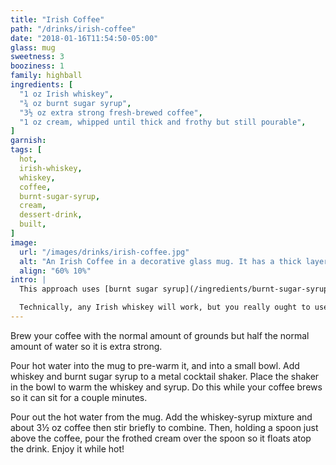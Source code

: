 ```yaml
---
title: "Irish Coffee"
path: "/drinks/irish-coffee"
date: "2018-01-16T11:54:50-05:00"
glass: mug
sweetness: 3
booziness: 1
family: highball
ingredients: [
  "1 oz Irish whiskey",
  "¾ oz burnt sugar syrup",
  "3½ oz extra strong fresh-brewed coffee",
  "1 oz cream, whipped until thick and frothy but still pourable",
]
garnish:
tags: [
  hot,
  irish-whiskey,
  whiskey,
  coffee,
  burnt-sugar-syrup,
  cream,
  dessert-drink,
  built,
]
image:
  url: "/images/drinks/irish-coffee.jpg"
  alt: "An Irish Coffee in a decorative glass mug. It has a thick layer of cream floating atop deep brown coffee. A bottle of Tullamore Dew Irish Whiskey is behind the mug."
  align: "60% 10%"
intro: |
  This approach uses [burnt sugar syrup](/ingredients/burnt-sugar-syrup) instead of granulated sugar, so I take pains to warm it and the whiskey before mixing with the coffee to avoid a lukewarm drink.

  Technically, any Irish whiskey will work, but you really ought to use Tullamore Dew.
---
```

Brew your coffee with the normal amount of grounds but half the normal amount of water so it is extra strong.

Pour hot water into the mug to pre-warm it, and into a small bowl. Add whiskey and burnt sugar syrup to a metal cocktail shaker. Place the shaker in the bowl to warm the whiskey and syrup. Do this while your coffee brews so it can sit for a couple minutes.

Pour out the hot water from the mug. Add the whiskey-syrup mixture and about 3½ oz coffee then stir briefly to combine. Then, holding a spoon just above the coffee, pour the frothed cream over the spoon so it floats atop the drink. Enjoy it while hot!
